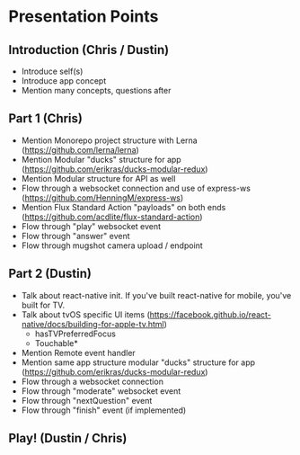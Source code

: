 # Presentation Points

## Introduction (Chris / Dustin)
- Introduce self(s)
- Introduce app concept
- Mention many concepts, questions after

## Part 1 (Chris)
- Mention Monorepo project structure with Lerna (https://github.com/lerna/lerna)
- Mention Modular "ducks" structure for app (https://github.com/erikras/ducks-modular-redux)
- Mention Modular structure for API as well
- Flow through a websocket connection and use of express-ws (https://github.com/HenningM/express-ws)
- Mention Flux Standard Action "payloads" on both ends (https://github.com/acdlite/flux-standard-action)
- Flow through "play" websocket event
- Flow through "answer" event
- Flow through mugshot camera upload / endpoint

## Part 2 (Dustin)
- Talk about react-native init. If you've built react-native for mobile, you've built for TV.
- Talk about tvOS specific UI items (https://facebook.github.io/react-native/docs/building-for-apple-tv.html)
  - hasTVPreferredFocus
  - Touchable*
- Mention Remote event handler
- Mention same app structure modular "ducks" structure for app (https://github.com/erikras/ducks-modular-redux)
- Flow through a websocket connection
- Flow through "moderate" websocket event
- Flow through "nextQuestion" event
- Flow through "finish" event (if implemented)

## Play! (Dustin / Chris)
